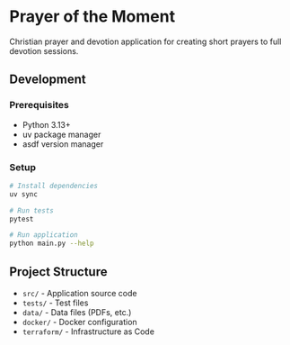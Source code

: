 # Prayer of the Moment

Christian prayer and devotion application for creating short prayers to full devotion sessions.

## Development

### Prerequisites
- Python 3.13+
- uv package manager
- asdf version manager

### Setup
```bash
# Install dependencies
uv sync

# Run tests
pytest

# Run application
python main.py --help
```

## Project Structure
- `src/` - Application source code
- `tests/` - Test files
- `data/` - Data files (PDFs, etc.)
- `docker/` - Docker configuration
- `terraform/` - Infrastructure as Code
